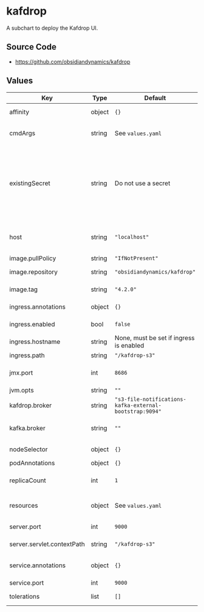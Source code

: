 # kafdrop

A subchart to deploy the Kafdrop UI.

## Source Code

* <https://github.com/obsidiandynamics/kafdrop>

## Values

| Key | Type | Default | Description |
|-----|------|---------|-------------|
| affinity | object | `{}` | Affinity configuration |
| cmdArgs | string | See `values.yaml` | Command line arguments to Kafdrop |
| existingSecret | string | Do not use a secret | Existing Kubernetes secret use to set kafdrop environment variables. Set `SCHEMAREGISTRY_AUTH` for basic auth credentials in the form `<username>:<password>` |
| host | string | `"localhost"` | The hostname to report for the RMI registry (used for JMX) |
| image.pullPolicy | string | `"IfNotPresent"` | Image pull policy |
| image.repository | string | `"obsidiandynamics/kafdrop"` | Kafdrop Docker image repository |
| image.tag | string | `"4.2.0"` | Kafdrop image version |
| ingress.annotations | object | `{}` | Additional ingress annotations |
| ingress.enabled | bool | `false` | Whether to enable the ingress |
| ingress.hostname | string | None, must be set if ingress is enabled | Ingress hostname |
| ingress.path | string | `"/kafdrop-s3"` | Ingress path |
| jmx.port | int | `8686` | Port to use for JMX. If unspecified, JMX will not be exposed. |
| jvm.opts | string | `""` | JVM options |
| kafdrop.broker | string | `"s3-file-notifications-kafka-external-bootstrap:9094"` | Kafka service with port. |
| kafka.broker | string | `""` | Bootstrap list of Kafka host/port pairs |
| nodeSelector | object | `{}` | Node selector configuration |
| podAnnotations | object | `{}` | Pod annotations |
| replicaCount | int | `1` | Number of kafdrop pods to run in the deployment. |
| resources | object | See `values.yaml` | Kubernetes requests and limits for Kafdrop |
| server.port | int | `9000` | The web server port to listen on |
| server.servlet.contextPath | string | `"/kafdrop-s3"` | The context path to serve requests on |
| service.annotations | object | `{}` | Additional annotations to add to the service |
| service.port | int | `9000` | Service port |
| tolerations | list | `[]` | Tolerations configuration |
